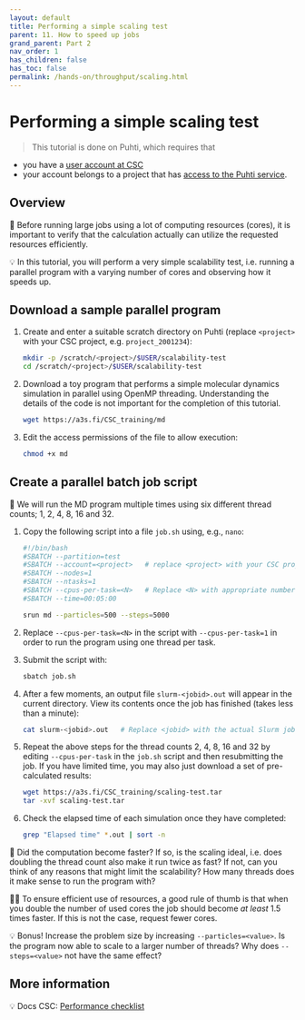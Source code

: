 ```yaml
---
layout: default
title: Performing a simple scaling test
parent: 11. How to speed up jobs
grand_parent: Part 2
nav_order: 1
has_children: false
has_toc: false
permalink: /hands-on/throughput/scaling.html
---
```


# Performing a simple scaling test

> This tutorial is done on Puhti, which requires that

- you have a [user account at CSC](https://docs.csc.fi/accounts/how-to-create-new-user-account/)
- your account belongs to a project that has
  [access to the Puhti service](https://docs.csc.fi/accounts/how-to-add-service-access-for-project/).

## Overview

💬 Before running large jobs using a lot of computing resources (cores), it is
important to verify that the calculation actually can utilize the requested
resources efficiently.

💡 In this tutorial, you will perform a very simple scalability test, i.e.
running a parallel program with a varying number of cores and observing how it
speeds up.

## Download a sample parallel program

1. Create and enter a suitable scratch directory on Puhti (replace `<project>`
   with your CSC project, e.g. `project_2001234`):

   ```bash
   mkdir -p /scratch/<project>/$USER/scalability-test
   cd /scratch/<project>/$USER/scalability-test
   ```

2. Download a toy program that performs a simple molecular dynamics simulation
   in parallel using OpenMP threading. Understanding the details of the code is
   not important for the completion of this tutorial.

   ```bash
   wget https://a3s.fi/CSC_training/md
   ```

3. Edit the access permissions of the file to allow execution:

   ```bash
   chmod +x md
   ```

## Create a parallel batch job script

💬 We will run the MD program multiple times using six different thread counts;
1, 2, 4, 8, 16 and 32.

1. Copy the following script into a file `job.sh` using, e.g., `nano`:

   ```bash
   #!/bin/bash
   #SBATCH --partition=test
   #SBATCH --account=<project>   # replace <project> with your CSC project, e.g. project_2001234
   #SBATCH --nodes=1
   #SBATCH --ntasks=1
   #SBATCH --cpus-per-task=<N>   # Replace <N> with appropriate number of threads
   #SBATCH --time=00:05:00

   srun md --particles=500 --steps=5000
   ```

2. Replace `--cpus-per-task=<N>` in the script with `--cpus-per-task=1` in
   order to run the program using one thread per task.
3. Submit the script with:

   ```bash
   sbatch job.sh
   ```

4. After a few moments, an output file `slurm-<jobid>.out` will appear in the
   current directory. View its contents once the job has finished (takes less
   than a minute):

   ```bash
   cat slurm-<jobid>.out   # Replace <jobid> with the actual Slurm job id
   ```

5. Repeat the above steps for the thread counts 2, 4, 8, 16 and 32 by editing
   `--cpus-per-task` in the `job.sh` script and then resubmitting the job. If
   you have limited time, you may also just download a set of pre-calculated
   results:

   ```bash
   wget https://a3s.fi/CSC_training/scaling-test.tar
   tar -xvf scaling-test.tar
   ```

6. Check the elapsed time of each simulation once they have completed:

   ```bash
   grep "Elapsed time" *.out | sort -n
   ```

💭 Did the computation become faster? If so, is the scaling ideal, i.e. does
doubling the thread count also make it run twice as fast? If not, can you think
of any reasons that might limit the scalability? How many threads does it make
sense to run the program with?

☝🏻 To ensure efficient use of resources, a good rule of thumb is that when
you double the number of used cores the job should become *at least* 1.5 times
faster. If this is not the case, request fewer cores.

💡 Bonus! Increase the problem size by increasing `--particles=<value>`. Is the
program now able to scale to a larger number of threads? Why does
`--steps=<value>` not have the same effect?

## More information

💡 Docs CSC: [Performance checklist](https://docs.csc.fi/computing/running/performance-checklist/)